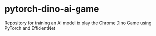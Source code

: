# pytorch-dino-ai-game
Repository for training an AI model to play the Chrome Dino Game using PyTorch and EfficientNet
